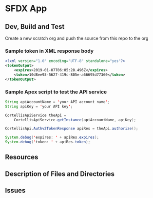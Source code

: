 # SFDX  App

## Dev, Build and Test

Create a new scratch org and push the source from this repo to the org

### Sample token in XML response body

```xml
<?xml version="1.0" encoding="UTF-8" standalone="yes"?>
<tokenOutput>
    <expires>2019-01-07T06:05:28.496Z</expires>
    <token>10d8ee93-5627-419c-805e-a66695d77360</token>
</tokenOutput>
```

### Sample Apex script to test the API service

```java
String apiAccountName = 'your API account name';
String apiKey = 'your API key';

CortellisApiService theApi =
    CortellisApiService.getInstance(apiAccountName, apiKey);

CortellisApi.Authv2TokenResponse apiRes = theApi.authorize();

System.debug('expires: ' + apiRes.expires);
System.debug('token: ' + apiRes.token);
```

## Resources


## Description of Files and Directories


## Issues


